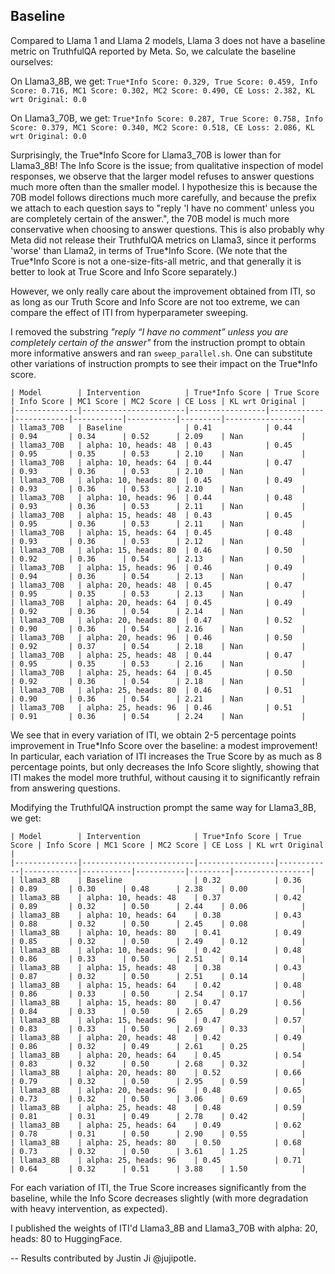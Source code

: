 ## Baseline
Compared to Llama 1 and Llama 2 models, Llama 3 does not have a baseline metric on TruthfulQA reported by Meta. So, we calculate the baseline ourselves:

On Llama3_8B, we get:
```True*Info Score: 0.329, True Score: 0.459, Info Score: 0.716, MC1 Score: 0.302, MC2 Score: 0.490, CE Loss: 2.382, KL wrt Original: 0.0```

On Llama3_70B, we get:
```True*Info Score: 0.287, True Score: 0.758, Info Score: 0.379, MC1 Score: 0.340, MC2 Score: 0.518, CE Loss: 2.086, KL wrt Original: 0.0```

Surprisingly, the True\*Info Score for Llama3_70B is lower than for Llama3_8B! The Info Score is the issue; from qualitative inspection of model responses, we observe that the larger model refuses to answer questions much more often than the smaller model. I hypothesize this is because the 70B model follows directions much more carefully, and because the prefix we attach to each question says to "reply 'I have no comment' unless you are completely certain of the answer.", the 70B model is much more conservative when choosing to answer questions. This is also probably why Meta did not release their TruthfulQA metrics on Llama3, since it performs 'worse' than Llama2, in terms of True\*Info Score. (We note that the True\*Info Score is not a one-size-fits-all metric, and that generally it is better to look at True Score and Info Score separately.)

However, we only really care about the improvement obtained from ITI, so as long as our Truth Score and Info Score are not too extreme,
we can compare the effect of ITI from hyperparameter sweeping.

I removed the substring *"reply “I have no comment” unless you are completely certain of the answer"* from the instruction prompt to obtain more informative answers and ran ``sweep_parallel.sh``. One can substitute other variations of instruction prompts to see their impact on the True*Info score.

```
| Model        | Intervention          | True*Info Score | True Score | Info Score | MC1 Score | MC2 Score | CE Loss | KL wrt Original |
|--------------|-----------------------|-----------------|------------|------------|-----------|-----------|---------|-----------------|
| llama3_70B   | Baseline              | 0.41            | 0.44       | 0.94       | 0.34      | 0.52      | 2.09    | Nan             |
| llama3_70B   | alpha: 10, heads: 48  | 0.43            | 0.45       | 0.95       | 0.35      | 0.53      | 2.10    | Nan             |
| llama3_70B   | alpha: 10, heads: 64  | 0.44            | 0.47       | 0.93       | 0.36      | 0.53      | 2.10    | Nan             |
| llama3_70B   | alpha: 10, heads: 80  | 0.45            | 0.49       | 0.93       | 0.36      | 0.53      | 2.10    | Nan             |
| llama3_70B   | alpha: 10, heads: 96  | 0.44            | 0.48       | 0.93       | 0.36      | 0.53      | 2.11    | Nan             |
| llama3_70B   | alpha: 15, heads: 48  | 0.43            | 0.45       | 0.95       | 0.36      | 0.53      | 2.11    | Nan             |
| llama3_70B   | alpha: 15, heads: 64  | 0.45            | 0.48       | 0.93       | 0.36      | 0.53      | 2.12    | Nan             |
| llama3_70B   | alpha: 15, heads: 80  | 0.46            | 0.50       | 0.92       | 0.36      | 0.54      | 2.13    | Nan             |
| llama3_70B   | alpha: 15, heads: 96  | 0.46            | 0.49       | 0.94       | 0.36      | 0.54      | 2.13    | Nan             |
| llama3_70B   | alpha: 20, heads: 48  | 0.45            | 0.47       | 0.95       | 0.35      | 0.53      | 2.13    | Nan             |
| llama3_70B   | alpha: 20, heads: 64  | 0.45            | 0.49       | 0.92       | 0.36      | 0.54      | 2.14    | Nan             |
| llama3_70B   | alpha: 20, heads: 80  | 0.47            | 0.52       | 0.90       | 0.36      | 0.54      | 2.16    | Nan             |
| llama3_70B   | alpha: 20, heads: 96  | 0.46            | 0.50       | 0.92       | 0.37      | 0.54      | 2.18    | Nan             |
| llama3_70B   | alpha: 25, heads: 48  | 0.44            | 0.47       | 0.95       | 0.35      | 0.53      | 2.16    | Nan             |
| llama3_70B   | alpha: 25, heads: 64  | 0.45            | 0.50       | 0.92       | 0.36      | 0.54      | 2.18    | Nan             |
| llama3_70B   | alpha: 25, heads: 80  | 0.46            | 0.51       | 0.90       | 0.36      | 0.54      | 2.21    | Nan             |
| llama3_70B   | alpha: 25, heads: 96  | 0.46            | 0.51       | 0.91       | 0.36      | 0.54      | 2.24    | Nan             |
```

We see that in every variation of ITI, we obtain 2-5 percentage points improvement in True*Info Score over the baseline: a modest improvement! In particular, each variation of ITI increases the True Score by as much as 8 percentage points, but only decreases the Info Score slightly, showing that ITI makes the model more truthful, without causing it to significantly refrain from answering questions.

Modifying the TruthfulQA instruction prompt the same way for Llama3_8B, we get:
```
| Model        | Intervention            | True*Info Score | True Score | Info Score | MC1 Score | MC2 Score | CE Loss | KL wrt Original |
|--------------|-------------------------|-----------------|------------|------------|-----------|-----------|---------|-----------------|
| llama3_8B    | Baseline                | 0.32            | 0.36       | 0.89       | 0.30      | 0.48      | 2.38    | 0.00            |
| llama3_8B    | alpha: 10, heads: 48    | 0.37            | 0.42       | 0.89       | 0.32      | 0.50      | 2.44    | 0.06            |
| llama3_8B    | alpha: 10, heads: 64    | 0.38            | 0.43       | 0.88       | 0.32      | 0.50      | 2.45    | 0.08            |
| llama3_8B    | alpha: 10, heads: 80    | 0.41            | 0.49       | 0.85       | 0.32      | 0.50      | 2.49    | 0.12            |
| llama3_8B    | alpha: 10, heads: 96    | 0.42            | 0.48       | 0.86       | 0.33      | 0.50      | 2.51    | 0.14            |
| llama3_8B    | alpha: 15, heads: 48    | 0.38            | 0.43       | 0.87       | 0.32      | 0.50      | 2.51    | 0.14            |
| llama3_8B    | alpha: 15, heads: 64    | 0.42            | 0.48       | 0.86       | 0.33      | 0.50      | 2.54    | 0.17            |
| llama3_8B    | alpha: 15, heads: 80    | 0.47            | 0.56       | 0.84       | 0.33      | 0.50      | 2.65    | 0.29            |
| llama3_8B    | alpha: 15, heads: 96    | 0.47            | 0.57       | 0.83       | 0.33      | 0.50      | 2.69    | 0.33            |
| llama3_8B    | alpha: 20, heads: 48    | 0.42            | 0.49       | 0.86       | 0.32      | 0.49      | 2.61    | 0.25            |
| llama3_8B    | alpha: 20, heads: 64    | 0.45            | 0.54       | 0.83       | 0.32      | 0.50      | 2.68    | 0.32            |
| llama3_8B    | alpha: 20, heads: 80    | 0.52            | 0.66       | 0.79       | 0.32      | 0.50      | 2.95    | 0.59            |
| llama3_8B    | alpha: 20, heads: 96    | 0.48            | 0.65       | 0.73       | 0.32      | 0.50      | 3.06    | 0.69            |
| llama3_8B    | alpha: 25, heads: 48    | 0.48            | 0.59       | 0.81       | 0.31      | 0.49      | 2.78    | 0.42            |
| llama3_8B    | alpha: 25, heads: 64    | 0.49            | 0.62       | 0.78       | 0.31      | 0.50      | 2.90    | 0.55            |
| llama3_8B    | alpha: 25, heads: 80    | 0.50            | 0.68       | 0.73       | 0.32      | 0.50      | 3.61    | 1.25            |
| llama3_8B    | alpha: 25, heads: 96    | 0.45            | 0.71       | 0.64       | 0.32      | 0.51      | 3.88    | 1.50            |
```

For each variation of ITI, the True Score increases significantly from the baseline, while the Info Score decreases slightly (with more degradation with heavy intervention, as expected).

I published the weights of ITI'd Llama3_8B and Llama3_70B with alpha: 20, heads: 80 to HuggingFace.

-- Results contributed by Justin Ji @jujipotle.